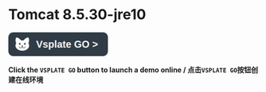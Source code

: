 # Tomcat 8.5.30-jre10

<a href="https://www.vsplate.com/?docker-compose=https://github.com/vsplate/dcenvs/tomcat/8.5.30-jre10"><img alt="VSPLATE GO" src="https://raw.githubusercontent.com/vsplate/images/master/vsgo_btn.png" width="200px"></a>

**Click the `VSPLATE GO` button to launch a demo online / 点击`VSPLATE GO`按钮创建在线环境**
